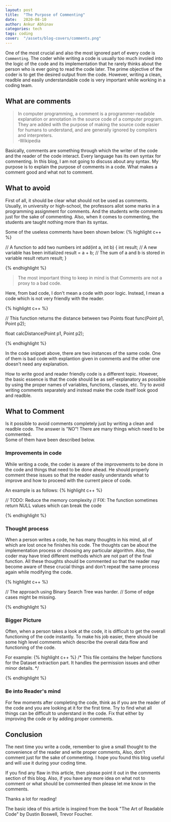 ```yaml
---
layout: post
title:  "The Purpose of Commenting"
date:   2020-08-10
author: Ankur Abhinav
categories: tech
tags: coding
cover:  "/assets/blog-covers/comments.png"
---
```


One of the most crucial and also the most ignored part of every code is `Commenting`. The coder while writing a code is usually too much involed into the logic of the code and its implementation that he rarely thinks about the person who is ever going to read the code later. The prime objective of the coder is to get the desired output from the code. However, writing a clean, readble and easily understandable code is very important while working in a coding team.

## What are comments
> In computer programming, a comment is a programmer-readable explanation or annotation in the source code of a computer program. They are added with the purpose of making the source code easier for humans to understand, and are generally ignored by compilers and interpreters.   
-Wikipedia

Basically, comments are something through which the writer of the code and the reader of the code interact. Every language has its own syntax for commenting. In this blog, I am not going to discuss about any syntax. My purpose is to explain the purpose of comments in a code. What makes a comment good and what not to comment.

## What to avoid

First of all, it should be clear what should not be used as comments.
Usually, in university or high-school, the professors allot some marks in a programming assignment for comments. And the students write comments just for the sake of commenting. Also, when it comes to commenting, the students are taught nothing more than its syntax.

Some of the useless comments have been shown below:
{% highlight c++ %}

// A function to add two numbers
int add(int a, int b)
{
	int result; // A new variable has been initialized
	result = a + b; // The sum of a and b is stored in variable result
	return result;
}

{% endhighlight %}

>The most important thing to keep in mind is that Comments are not a proxy to a bad code.

Here, from bad code, I don't mean a code with poor logic. Instead, I mean a code which is not very friendly with the reader. 

{% highlight c++ %}

// This function returns the distance between two Points
float func(Point p1, Point p2);

float calcDistance(Point p1, Point p2);

{% endhighlight %}

In the code snippet above, there are two instances of the same code. One of them is bad code with explantion given in comments and the other one doesn't need any explanation.

How to write good and reader friendly code is a different topic. However, the basic essence is that the code should be as self-explanatory as possible by using the proper names of variables, functions, classes, etc. Try to avoid writing comments separately and instead make the code itself look good and readble.

## What to Comment

Is it possible to avoid comments completely just by writing a clean and readble code. The answer is "NO"! 
There are many things which need to be commented.   
Some of them have been described below.

### Improvements in code
While writing a code, the coder is aware of the improvements to be done in the code and things that need to be done ahead. He should properly comment these issues so that the reader easily understands what to improve and how to proceed with the current piece of code.

An example is as follows:
{% highlight c++ %}

// TODO: Reduce the memory complexity
// FIX: The function sometimes return NULL values which can break the code

{% endhighlight %}

### Thought process

When a person writes a code, he has many thoughts in his mind, all of which are lost once he finishes his code. The thoughts can be about the implementation process or choosing any particular algorithm. Also, the coder may have tried different methods which are not part of the final function.
All these thoughts should be commented so that the reader may become aware of these crucial things and don't repeat the same process again while modifying the code.

{% highlight c++ %}

// The approach using Binary Search Tree was harder.
// Some of edge cases might be missing.

{% endhighlight %}

### Bigger Picture

Often, when a person takes a look at the code, it is difficult to get the overall functioning of the code instantly. To make his job easier, there should be some high level comments which describe the overall data flow and functioning of the code.

For example:
{% highlight c++ %}
/*
 This file contains the helper functions for the Dataset extraction part.
 It handles the permission issues and other minor details.
*/

{% endhighlight %}



### Be into Reader's mind

For few moments after completing the code, think as if you are the reader of the code and you are looking at it for the  first time. Try to find what all things can be difficult to understand in the code. Fix that either by improving the code or by adding proper comments.

## Conclusion

The next time you write a code, remember to give a small thought to the convenience of the reader and write proper comments, Also, don't comment just for the sake of commenting. I hope you found this blog useful and will use it during your coding time.   

If you find any flaw in this article, then please point it out in the comments section of this blog. Also, if you have any more idea on what not to comment or what should be commented then please let me know in the comments.   

Thanks a lot for reading!   

The basic idea of this article is inspired from the book "The Art of Readable Code" by Dustin Boswell, Trevor Foucher.

